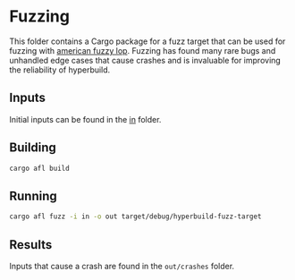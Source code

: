 # Fuzzing

This folder contains a Cargo package for a fuzz target that can be used for fuzzing with [american fuzzy lop](https://github.com/google/AFL). Fuzzing has found many rare bugs and unhandled edge cases that cause crashes and is invaluable for improving the reliability of hyperbuild.

## Inputs

Initial inputs can be found in the [in](./in) folder.

## Building

```bash
cargo afl build
```

## Running

```bash
cargo afl fuzz -i in -o out target/debug/hyperbuild-fuzz-target
```

## Results

Inputs that cause a crash are found in the `out/crashes` folder.
